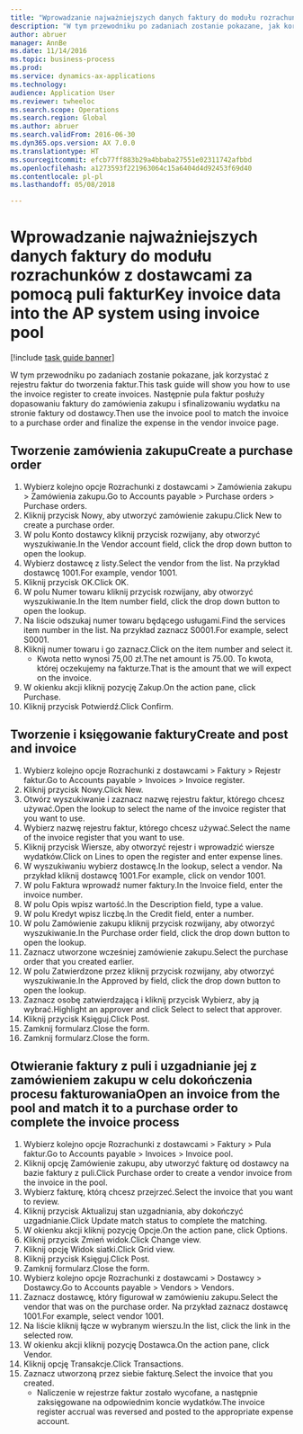 ```yaml
--- 
title: "Wprowadzanie najważniejszych danych faktury do modułu rozrachunków z dostawcami za pomocą puli faktur"
description: "W tym przewodniku po zadaniach zostanie pokazane, jak korzystać z rejestru faktur do tworzenia faktur."
author: abruer
manager: AnnBe
ms.date: 11/14/2016
ms.topic: business-process
ms.prod: 
ms.service: dynamics-ax-applications
ms.technology: 
audience: Application User
ms.reviewer: twheeloc
ms.search.scope: Operations
ms.search.region: Global
ms.author: abruer
ms.search.validFrom: 2016-06-30
ms.dyn365.ops.version: AX 7.0.0
ms.translationtype: HT
ms.sourcegitcommit: efcb77ff883b29a4bbaba27551e02311742afbbd
ms.openlocfilehash: a1273593f221963064c15a6404d4d92453f69d40
ms.contentlocale: pl-pl
ms.lasthandoff: 05/08/2018

---
```

# <a name="key-invoice-data-into-the-ap-system-using-invoice-pool"></a><span data-ttu-id="85738-103">Wprowadzanie najważniejszych danych faktury do modułu rozrachunków z dostawcami za pomocą puli faktur</span><span class="sxs-lookup"><span data-stu-id="85738-103">Key invoice data into the AP system using invoice pool</span></span>

[!include [task guide banner](../../includes/task-guide-banner.md)]

<span data-ttu-id="85738-104">W tym przewodniku po zadaniach zostanie pokazane, jak korzystać z rejestru faktur do tworzenia faktur.</span><span class="sxs-lookup"><span data-stu-id="85738-104">This task guide will show you how to use the invoice register to create invoices.</span></span>  <span data-ttu-id="85738-105">Następnie pula faktur posłuży dopasowaniu faktury do zamówienia zakupu i sfinalizowaniu wydatku na stronie faktury od dostawcy.</span><span class="sxs-lookup"><span data-stu-id="85738-105">Then use the invoice pool to match the invoice to a purchase order and finalize the expense in the vendor invoice page.</span></span>


## <a name="create-a-purchase-order"></a><span data-ttu-id="85738-106">Tworzenie zamówienia zakupu</span><span class="sxs-lookup"><span data-stu-id="85738-106">Create a purchase order</span></span>
1. <span data-ttu-id="85738-107">Wybierz kolejno opcje Rozrachunki z dostawcami > Zamówienia zakupu > Zamówienia zakupu.</span><span class="sxs-lookup"><span data-stu-id="85738-107">Go to Accounts payable > Purchase orders > Purchase orders.</span></span>
2. <span data-ttu-id="85738-108">Kliknij przycisk Nowy, aby utworzyć zamówienie zakupu.</span><span class="sxs-lookup"><span data-stu-id="85738-108">Click New to create a purchase order.</span></span>
3. <span data-ttu-id="85738-109">W polu Konto dostawcy kliknij przycisk rozwijany, aby otworzyć wyszukiwanie.</span><span class="sxs-lookup"><span data-stu-id="85738-109">In the Vendor account field, click the drop down button to open the lookup.</span></span>
4. <span data-ttu-id="85738-110">Wybierz dostawcę z listy.</span><span class="sxs-lookup"><span data-stu-id="85738-110">Select the vendor from the list.</span></span> <span data-ttu-id="85738-111">Na przykład dostawcę 1001.</span><span class="sxs-lookup"><span data-stu-id="85738-111">For example, vendor 1001.</span></span>
5. <span data-ttu-id="85738-112">Kliknij przycisk OK.</span><span class="sxs-lookup"><span data-stu-id="85738-112">Click OK.</span></span>
6. <span data-ttu-id="85738-113">W polu Numer towaru kliknij przycisk rozwijany, aby otworzyć wyszukiwanie.</span><span class="sxs-lookup"><span data-stu-id="85738-113">In the Item number field, click the drop down button to open the lookup.</span></span>
7. <span data-ttu-id="85738-114">Na liście odszukaj numer towaru będącego usługami.</span><span class="sxs-lookup"><span data-stu-id="85738-114">Find the services item number in the list.</span></span> <span data-ttu-id="85738-115">Na przykład zaznacz S0001.</span><span class="sxs-lookup"><span data-stu-id="85738-115">For example, select S0001.</span></span>
8. <span data-ttu-id="85738-116">Kliknij numer towaru i go zaznacz.</span><span class="sxs-lookup"><span data-stu-id="85738-116">Click on the item number and select it.</span></span>
    * <span data-ttu-id="85738-117">Kwota netto wynosi 75,00 zł.</span><span class="sxs-lookup"><span data-stu-id="85738-117">The net amount is 75.00.</span></span>  <span data-ttu-id="85738-118">To kwota, której oczekujemy na fakturze.</span><span class="sxs-lookup"><span data-stu-id="85738-118">That is the amount that we will expect on the invoice.</span></span>  
9. <span data-ttu-id="85738-119">W okienku akcji kliknij pozycję Zakup.</span><span class="sxs-lookup"><span data-stu-id="85738-119">On the action pane, click Purchase.</span></span>
10. <span data-ttu-id="85738-120">Kliknij przycisk Potwierdź.</span><span class="sxs-lookup"><span data-stu-id="85738-120">Click Confirm.</span></span>

## <a name="create-and-post-and-invoice"></a><span data-ttu-id="85738-121">Tworzenie i księgowanie faktury</span><span class="sxs-lookup"><span data-stu-id="85738-121">Create and post and invoice</span></span>
1. <span data-ttu-id="85738-122">Wybierz kolejno opcje Rozrachunki z dostawcami > Faktury > Rejestr faktur.</span><span class="sxs-lookup"><span data-stu-id="85738-122">Go to Accounts payable > Invoices > Invoice register.</span></span>
2. <span data-ttu-id="85738-123">Kliknij przycisk Nowy.</span><span class="sxs-lookup"><span data-stu-id="85738-123">Click New.</span></span>
3. <span data-ttu-id="85738-124">Otwórz wyszukiwanie i zaznacz nazwę rejestru faktur, którego chcesz używać.</span><span class="sxs-lookup"><span data-stu-id="85738-124">Open the lookup to select the name of the invoice register that you want to use.</span></span>
4. <span data-ttu-id="85738-125">Wybierz nazwę rejestru faktur, którego chcesz używać.</span><span class="sxs-lookup"><span data-stu-id="85738-125">Select the name of the invoice register that you want to use.</span></span>
5. <span data-ttu-id="85738-126">Kliknij przycisk Wiersze, aby otworzyć rejestr i wprowadzić wiersze wydatków.</span><span class="sxs-lookup"><span data-stu-id="85738-126">Click on Lines to open the register and enter expense lines.</span></span>
6. <span data-ttu-id="85738-127">W wyszukiwaniu wybierz dostawcę.</span><span class="sxs-lookup"><span data-stu-id="85738-127">In the lookup, select a vendor.</span></span> <span data-ttu-id="85738-128">Na przykład kliknij dostawcę 1001.</span><span class="sxs-lookup"><span data-stu-id="85738-128">For example, click on vendor 1001.</span></span>
7. <span data-ttu-id="85738-129">W polu Faktura wprowadź numer faktury.</span><span class="sxs-lookup"><span data-stu-id="85738-129">In the Invoice field, enter the invoice number.</span></span>
8. <span data-ttu-id="85738-130">W polu Opis wpisz wartość.</span><span class="sxs-lookup"><span data-stu-id="85738-130">In the Description field, type a value.</span></span>
9. <span data-ttu-id="85738-131">W polu Kredyt wpisz liczbę.</span><span class="sxs-lookup"><span data-stu-id="85738-131">In the Credit field, enter a number.</span></span>
10. <span data-ttu-id="85738-132">W polu Zamówienie zakupu kliknij przycisk rozwijany, aby otworzyć wyszukiwanie.</span><span class="sxs-lookup"><span data-stu-id="85738-132">In the Purchase order field, click the drop down button to open the lookup.</span></span>
11. <span data-ttu-id="85738-133">Zaznacz utworzone wcześniej zamówienie zakupu.</span><span class="sxs-lookup"><span data-stu-id="85738-133">Select the purchase order that you created earlier.</span></span>
12. <span data-ttu-id="85738-134">W polu Zatwierdzone przez kliknij przycisk rozwijany, aby otworzyć wyszukiwanie.</span><span class="sxs-lookup"><span data-stu-id="85738-134">In the Approved by field, click the drop down button to open the lookup.</span></span>
13. <span data-ttu-id="85738-135">Zaznacz osobę zatwierdzającą i kliknij przycisk Wybierz, aby ją wybrać.</span><span class="sxs-lookup"><span data-stu-id="85738-135">Highlight an approver and click Select to select that approver.</span></span>
14. <span data-ttu-id="85738-136">Kliknij przycisk Księguj.</span><span class="sxs-lookup"><span data-stu-id="85738-136">Click Post.</span></span>
15. <span data-ttu-id="85738-137">Zamknij formularz.</span><span class="sxs-lookup"><span data-stu-id="85738-137">Close the form.</span></span>
16. <span data-ttu-id="85738-138">Zamknij formularz.</span><span class="sxs-lookup"><span data-stu-id="85738-138">Close the form.</span></span>

## <a name="open-an-invoice-from-the-pool-and-match-it-to-a-purchase-order-to-complete-the-invoice-process"></a><span data-ttu-id="85738-139">Otwieranie faktury z puli i uzgadnianie jej z zamówieniem zakupu w celu dokończenia procesu fakturowania</span><span class="sxs-lookup"><span data-stu-id="85738-139">Open an invoice from the pool and match it to a purchase order to complete the invoice process</span></span>
1. <span data-ttu-id="85738-140">Wybierz kolejno opcje Rozrachunki z dostawcami > Faktury > Pula faktur.</span><span class="sxs-lookup"><span data-stu-id="85738-140">Go to Accounts payable > Invoices > Invoice pool.</span></span>
2. <span data-ttu-id="85738-141">Kliknij opcję Zamówienie zakupu, aby utworzyć fakturę od dostawcy na bazie faktury z puli.</span><span class="sxs-lookup"><span data-stu-id="85738-141">Click Purchase order to create a vendor invoice from the invoice in the pool.</span></span>
3. <span data-ttu-id="85738-142">Wybierz fakturę, którą chcesz przejrzeć.</span><span class="sxs-lookup"><span data-stu-id="85738-142">Select the invoice that you want to review.</span></span>
4. <span data-ttu-id="85738-143">Kliknij przycisk Aktualizuj stan uzgadniania, aby dokończyć uzgadnianie.</span><span class="sxs-lookup"><span data-stu-id="85738-143">Click Update match status to complete the matching.</span></span>
5. <span data-ttu-id="85738-144">W okienku akcji kliknij pozycję Opcje.</span><span class="sxs-lookup"><span data-stu-id="85738-144">On the action pane, click Options.</span></span>
6. <span data-ttu-id="85738-145">Kliknij przycisk Zmień widok.</span><span class="sxs-lookup"><span data-stu-id="85738-145">Click Change view.</span></span>
7. <span data-ttu-id="85738-146">Kliknij opcję Widok siatki.</span><span class="sxs-lookup"><span data-stu-id="85738-146">Click Grid view.</span></span>
8. <span data-ttu-id="85738-147">Kliknij przycisk Księguj.</span><span class="sxs-lookup"><span data-stu-id="85738-147">Click Post.</span></span>
9. <span data-ttu-id="85738-148">Zamknij formularz.</span><span class="sxs-lookup"><span data-stu-id="85738-148">Close the form.</span></span>
10. <span data-ttu-id="85738-149">Wybierz kolejno opcje Rozrachunki z dostawcami > Dostawcy > Dostawcy.</span><span class="sxs-lookup"><span data-stu-id="85738-149">Go to Accounts payable > Vendors > Vendors.</span></span>
11. <span data-ttu-id="85738-150">Zaznacz dostawcę, który figurował w zamówieniu zakupu.</span><span class="sxs-lookup"><span data-stu-id="85738-150">Select the vendor that was on the purchase order.</span></span> <span data-ttu-id="85738-151">Na przykład zaznacz dostawcę 1001.</span><span class="sxs-lookup"><span data-stu-id="85738-151">For example, select vendor 1001.</span></span>
12. <span data-ttu-id="85738-152">Na liście kliknij łącze w wybranym wierszu.</span><span class="sxs-lookup"><span data-stu-id="85738-152">In the list, click the link in the selected row.</span></span>
13. <span data-ttu-id="85738-153">W okienku akcji kliknij pozycję Dostawca.</span><span class="sxs-lookup"><span data-stu-id="85738-153">On the action pane, click Vendor.</span></span>
14. <span data-ttu-id="85738-154">Kliknij opcję Transakcje.</span><span class="sxs-lookup"><span data-stu-id="85738-154">Click Transactions.</span></span>
15. <span data-ttu-id="85738-155">Zaznacz utworzoną przez siebie fakturę.</span><span class="sxs-lookup"><span data-stu-id="85738-155">Select the invoice that you created.</span></span>
    * <span data-ttu-id="85738-156">Naliczenie w rejestrze faktur zostało wycofane, a następnie zaksięgowane na odpowiednim koncie wydatków.</span><span class="sxs-lookup"><span data-stu-id="85738-156">The invoice register accrual was reversed and posted to the appropriate expense account.</span></span>  


